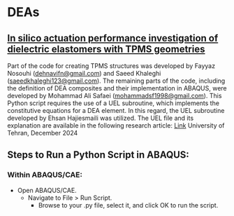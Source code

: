 # DEAs
## [In silico actuation performance investigation of dielectric elastomers with TPMS geometries](https://doi.org/10.1016/j.euromechsol.2024.105540)


Part of the code for creating TPMS structures was developed by Fayyaz Nosouhi (dehnavifn@gmail.com) and Saeed Khaleghi (saeedkhaleghi123@gmail.com).
The remaining parts of the code, including the definition of DEA composites and their implementation in ABAQUS, were developed by Mohammad Ali Safaei (mohammadsf1998@gmail.com). 
This Python script requires the use of a UEL subroutine, which implements the constitutive equations for a DEA element. In this regard, the UEL subroutine developed by Ehsan Hajiesmaili was utilized. 
The UEL file and its explanation are available in the following research article: [Link](https://pubs.aip.org/aip/jap/article/129/15/151102/1025587/Dielectric-elastomer-actuators)
University of Tehran, December 2024





## Steps to Run a Python Script in ABAQUS:

### Within ABAQUS/CAE:

- Open ABAQUS/CAE.
  - Navigate to File > Run Script.
      - Browse to your .py file, select it, and click OK to run the script.

